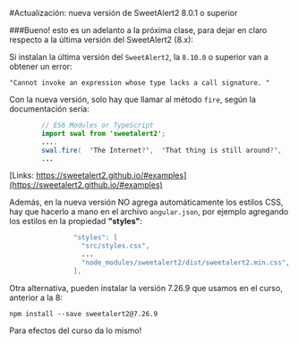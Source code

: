 #Actualización: nueva versión de SweetAlert2 8.0.1 o superior

###Bueno! esto es un adelanto a la próxima clase, para dejar en claro respecto a la última versión del SweetAlert2 (8.x):

Si instalan la última versión del `SweetAlert2`, la `8.10.0` o superior van a obtener un error:

`"Cannot invoke an expression whose type lacks a call signature. "`

Con la nueva versión, solo hay que llamar al método `fire`, según la documentación sería:
```java
        // ES6 Modules or TypeScript
        import swal from 'sweetalert2';
        .... 
        swal.fire(  'The Internet?',  'That thing is still around?',  'success');
        ...
```
[Links: https://sweetalert2.github.io/#examples](https://sweetalert2.github.io/#examples)

Además, en la nueva versión NO agrega automáticamente los estilos CSS, hay que hacerlo a mano en el archivo `angular.json`, por ejemplo agregando los estilos en la propiedad **"styles"**:
```java
                "styles": [
                  "src/styles.css",
                  ...
                  "node_modules/sweetalert2/dist/sweetalert2.min.css",
                ],
```
Otra alternativa, pueden instalar la versión 7.26.9 que usamos en el curso, anterior a la 8:

```
npm install --save sweetalert2@7.26.9
```

Para efectos del curso da lo mismo!
